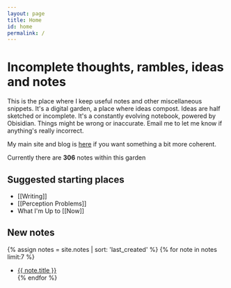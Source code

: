 ```yaml
---
layout: page
title: Home
id: home
permalink: /
---
```


# Incomplete thoughts, rambles, ideas and notes

This is the place where I keep useful notes and other miscellaneous snippets. It's a digital garden, a place where ideas compost. Ideas are half sketched or incomplete. It's a constantly evolving notebook, powered by Obisidian. Things might be wrong or inaccurate. Email me to let me know if anything's really incorrect.

My main site and blog is [here](https://www.davidralphlewis.co.uk) if you want something a bit more coherent.

Currently there are **306** notes within this garden

## Suggested starting places

- [[Writing]]
- [[Perception Problems]]
- What I'm Up to [[Now]]

## New notes

{% assign notes = site.notes | sort: 'last_created' %}
{% for note in notes limit:7 %}
- <a href="{{ note.url }}">{{ note.title }}</a><br>
{% endfor %}



<style>
  .wrapper {
    max-width: 46em;
  }
</style>
